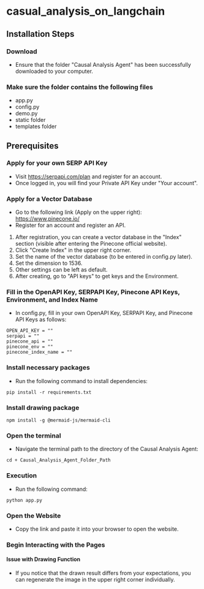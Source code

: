 # casual_analysis_on_langchain

## Installation Steps
### Download
- Ensure that the folder "Causal Analysis Agent" has been successfully downloaded to your computer.

### Make sure the folder contains the following files
- app.py
- config.py
- demo.py
- static folder
- templates folder

## Prerequisites
### Apply for your own SERP API Key
- Visit https://serpapi.com/plan and register for an account.
- Once logged in, you will find your Private API Key under "Your account".
### Apply for a Vector Database
- Go to the following link (Apply on the upper right):
https://www.pinecone.io/
- Register for an account and register an API.
1. After registration, you can create a vector database in the "Index" section (visible after entering the Pinecone official website).
2. Click "Create Index" in the upper right corner.
3. Set the name of the vector database (to be entered in config.py later).
4. Set the dimension to 1536.
5. Other settings can be left as default.
6. After creating, go to "API keys" to get keys and the Environment.

### Fill in the OpenAPI Key, SERPAPI Key, Pinecone API Keys, Environment, and Index Name
- In config.py, fill in your own OpenAPI Key, SERPAPI Key, and Pinecone API Keys as follows:
```python=
OPEN_API_KEY = ""
serpapi = ""
pinecone_api = ""
pinecone_env = ""
pinecone_index_name = ""
```


### Install necessary packages
- Run the following command to install dependencies:
```python=
pip install -r requirements.txt
```
### Install drawing package
```python=
npm install -g @mermaid-js/mermaid-cli
```

### Open the terminal
- Navigate the terminal path to the directory of the Causal Analysis Agent:
```python=
cd + Causal_Analysis_Agent_Folder_Path
```

### Execution
- Run the following command:
```python=
python app.py
```

### Open the Website
- Copy the link and paste it into your browser to open the website.

### Begin Interacting with the Pages





#### Issue with Drawing Function
- If you notice that the drawn result differs from your expectations, you can regenerate the image in the upper right corner individually.
